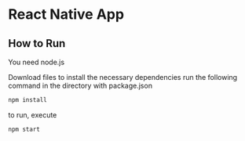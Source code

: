 # React Native App
## How to Run
You need node.js

Download files
to install the necessary dependencies run the following command in the directory with package.json
```bash
npm install
```
to run, execute
```bash
npm start
```